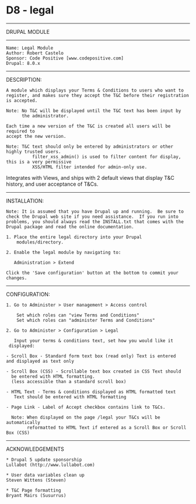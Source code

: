 # D8 - legal


********************************************************************
DRUPAL MODULE
********************************************************************
	Name: Legal Module   
	Author: Robert Castelo  
	Sponsor: Code Positive [www.codepositive.com]  
	Drupal: 8.0.x
********************************************************************
DESCRIPTION:

    A module which displays your Terms & Conditions to users who want to
    register, and makes sure they accept the T&C before their registration
    is accepted.

    Note: No T&C will be displayed until the T&C text has been input by
          the administrator.
    
    Each time a new version of the T&C is created all users will be required to 
    accept the new version.

    Note: T&C text should only be entered by administrators or other highly trusted users.
              filter_xss_admin() is used to filter content for display, this is a very permissive 
              XSS/HTML filter intended for admin-only use.

   Integrates with Views, and ships with 2 default views that display T&C history, and user 
   acceptance of T&Cs.

********************************************************************
INSTALLATION:

    Note: It is assumed that you have Drupal up and running.  Be sure to
    check the Drupal web site if you need assistance.  If you run into
    problems, you should always read the INSTALL.txt that comes with the
    Drupal package and read the online documentation.

	1. Place the entire legal directory into your Drupal
        modules/directory.

	2. Enable the legal module by navigating to:

	   Administration > Extend

	Click the 'Save configuration' button at the bottom to commit your
    changes.
    


********************************************************************
CONFIGURATION:

	1. Go to Administer > User management > Access control
	    
	    Set which roles can "view Terms and Conditions"
	    Set which roles can "administer Terms and Conditions"
	
	2. Go to Administer > Configuration > Legal

	   Input your terms & conditions text, set how you would like it
     displayed:

	- Scroll Box - Standard form text box (read only) Text is entered
    and displayed as text only

	- Scroll Box (CSS) - Scrollable text box created in CSS Text should
      be entered with HTML formatting. 
      (less accessible than a standard scroll box)

	- HTML Text - Terms & conditions displayed as HTML formatted text
       Text should be entered with HTML formatting
       
	- Page Link - Label of Accept checkbox contains link to T&Cs.

	  Note: When displayed on the page /legal your T&Cs will be automatically 
            reformatted to HTML Text if entered as a Scroll Box or Scroll Box (CSS)
                
     
       
       
********************************************************************
ACKNOWLEDGEMENTS

	* Drupal 5 update sponsorship  
	Lullabot (http://www.lullabot.com)
	
	* User data variables clean up  
	Steven Wittens (Steven)
	
	* T&C Page formatting  
	Bryant Mairs (Susurrus) 




